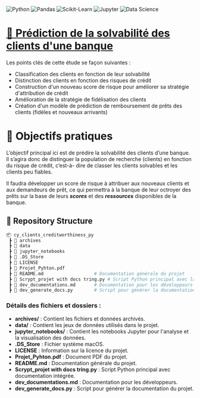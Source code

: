 ![Python](https://img.shields.io/badge/Python-3.8%2B-blue?logo=python)
![Pandas](https://img.shields.io/badge/Pandas-Data%20Processing-orange?logo=pandas)
![Scikit-Learn](https://img.shields.io/badge/Scikit--Learn-ML%20Modeling-yellow?logo=scikit-learn)
![Jupyter](https://img.shields.io/badge/Jupyter-Notebook-red?logo=jupyter)
![Data Science](https://img.shields.io/badge/Data%20Science-Machine%20Learning-success?logo=databricks)

# [🏦 Prédiction de la solvabilité des clients d'une banque](https://github.com/smdlabtech/cy_clients_creditworthiness_py/tree/main)
Les points clés de cette étude se façon suivantes :  
- Classification des clients en fonction de leur solvabilité
- Distinction des clients en fonction des risques de crédit
- Construction d'un nouveau score de risque pour améliorer sa stratégie d'attribution de crédit
- Amélioration de la stratégie de fidélisation des clients
- Création d'un modèle de prédiction de remboursement de prêts des clients (fidèles et nouveaux arrivants)

# 🎯 Objectifs pratiques  
L’objectif principal ici est de prédire la solvabilité des clients d’une banque. Il s’agira
donc de distinguer la population de recherche (clients) en fonction du risque de crédit, c’est-à-
dire de classer les clients solvables et les clients peu fiables.  
  
Il faudra développer un score de risque à attribuer aux nouveaux clients et aux demandeurs de prêt, ce qui permettra
à la banque de leur octroyer des prêts sur la base de leurs ***scores*** et des ***ressources*** disponibles de la banque.


## 📂 Repository Structure

```bash
📦 cy_clients_creditworthiness_py
 ┣ 📂 archives
 ┣ 📂 data
 ┣ 📂 jupyter_notebooks
 ┣ 📜 .DS_Store
 ┣ 📜 LICENSE
 ┣ 📜 Projet_Pyhton.pdf
 ┣ 📜 README.md                   # Documentation générale du projet
 ┣ 📜 Scrypt_projet with docs tring.py # Script Python principal avec la documentation intégrée
 ┣ 📜 dev_documentations.md       # Documentation pour les développeurs
 ┣ 📜 dev_generate_docs.py        # Script pour générer la documentation
```

### Détails des fichiers et dossiers :

- **archives/** : Contient les fichiers et données archivés.
- **data/** : Contient les jeux de données utilisés dans le projet.
- **jupyter_notebooks/** : Contient les notebooks Jupyter pour l'analyse et la visualisation des données.
- **.DS_Store** : Fichier système macOS.
- **LICENSE** : Information sur la licence du projet.
- **Projet_Pyhton.pdf** : Document PDF du projet.
- **README.md** : Documentation générale du projet.
- **Scrypt_projet with docs tring.py** : Script Python principal avec documentation intégrée.
- **dev_documentations.md** : Documentation pour les développeurs.
- **dev_generate_docs.py** : Script pour générer la documentation du projet.
